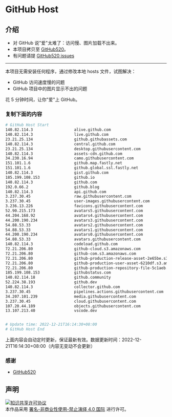 # GitHub Host
## 介绍
- 对 GitHub 说"爱"太难了：访问慢、图片加载不出来。
- 本项目拷贝至 [GitHub520](https://github.com/521xueweihan/GitHub520)。
- 有问题请提 [GitHub520 issues](https://github.com/521xueweihan/GitHub520/issues/new)

---

本项目无需安装任何程序，通过修改本地 hosts 文件，试图解决：
- GitHub 访问速度慢的问题
- GitHub 项目中的图片显示不出的问题

花 5 分钟时间，让你"爱"上 GitHub。

### 复制下面的内容
```bash
# GitHub Host Start
140.82.114.3                  alive.github.com
140.82.114.3                  live.github.com
23.21.25.134                  github.githubassets.com
140.82.114.3                  central.github.com
23.21.25.134                  desktop.githubusercontent.com
140.82.114.3                  assets-cdn.github.com
34.230.16.94                  camo.githubusercontent.com
151.101.1.6                   github.map.fastly.net
151.101.1.6                   github.global.ssl.fastly.net
140.82.114.3                  gist.github.com
185.199.108.153               github.io
140.82.114.3                  github.com
192.0.66.2                    github.blog
140.82.114.3                  api.github.com
3.237.30.45                   raw.githubusercontent.com
3.237.30.45                   user-images.githubusercontent.com
3.236.13.226                  favicons.githubusercontent.com
52.90.215.173                 avatars5.githubusercontent.com
44.204.168.92                 avatars4.githubusercontent.com
44.200.190.234                avatars3.githubusercontent.com
54.88.53.33                   avatars2.githubusercontent.com
54.88.53.33                   avatars1.githubusercontent.com
44.200.190.234                avatars0.githubusercontent.com
54.88.53.33                   avatars.githubusercontent.com
140.82.114.3                  codeload.github.com
72.21.206.80                  github-cloud.s3.amazonaws.com
72.21.206.80                  github-com.s3.amazonaws.com
72.21.206.80                  github-production-release-asset-2e65be.s3.amazonaws.com
72.21.206.80                  github-production-user-asset-6210df.s3.amazonaws.com
72.21.206.80                  github-production-repository-file-5c1aeb.s3.amazonaws.com
185.199.108.153               githubstatus.com
140.82.114.18                 github.community
52.224.38.193                 github.dev
140.82.114.3                  collector.github.com
3.237.30.45                   pipelines.actions.githubusercontent.com
34.207.101.239                media.githubusercontent.com
3.237.30.45                   cloud.githubusercontent.com
107.20.44.189                 objects.githubusercontent.com
13.107.213.40                 vscode.dev


# Update time: 2022-12-21T16:14:30+08:00
# GitHub Host End

```
上面内容会自动定时更新，保证最新有效。数据更新时间：2022-12-21T16:14:30+08:00（内容无变动不会更新）

### 感谢

- [GitHub520](https://github.com/521xueweihan/GitHub520)

## 声明
<a rel="license" href="https://creativecommons.org/licenses/by-nc-nd/4.0/deed.zh"><img alt="知识共享许可协议" style="border-width: 0" src="https://licensebuttons.net/l/by-nc-nd/4.0/88x31.png"></a><br>本作品采用 <a rel="license" href="https://creativecommons.org/licenses/by-nc-nd/4.0/deed.zh">署名-非商业性使用-禁止演绎 4.0 国际</a> 进行许可。